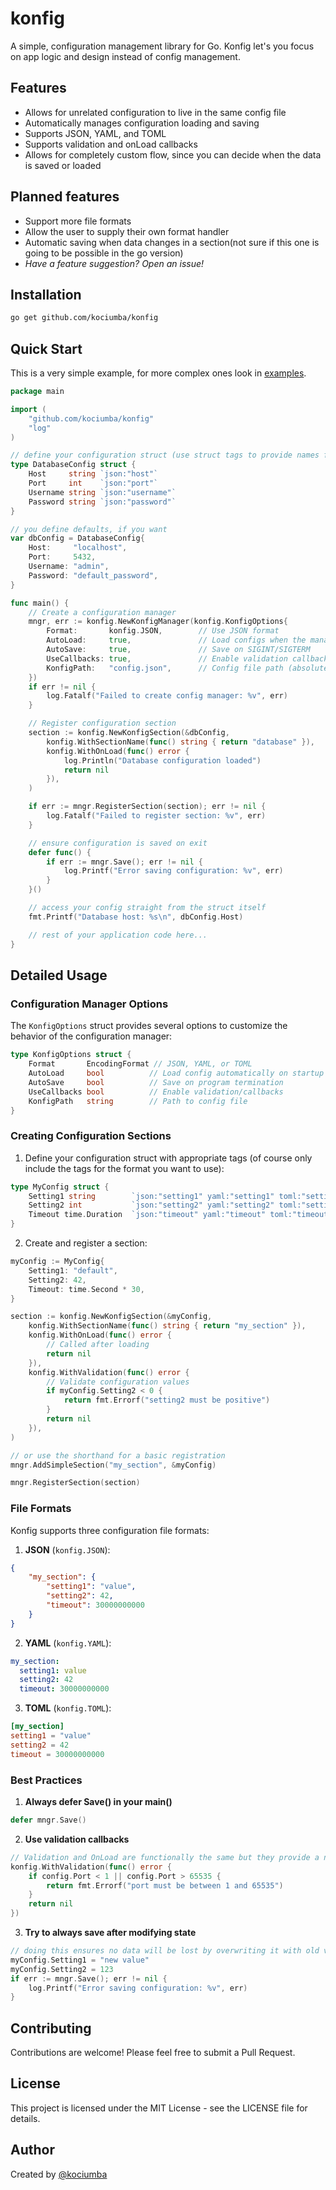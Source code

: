 # konfig

A simple, configuration management library for Go. Konfig let's you focus on app logic and design instead of config management.

## Features

- Allows for unrelated configuration to live in the same config file
- Automatically manages configuration loading and saving
- Supports JSON, YAML, and TOML
- Supports validation and onLoad callbacks
- Allows for completely custom flow, since you can decide when the data is saved or loaded

## Planned features

- Support more file formats
- Allow the user to supply their own format handler
- Automatic saving when data changes in a section(not sure if this one is going to be possible in the go version)
- *Have a feature suggestion? Open an issue!*

## Installation

```bash
go get github.com/kociumba/konfig
```

## Quick Start

This is a very simple example, for more complex ones look in [examples](https://github.com/kociumba/konfig-go/tree/main/examples).

```go
package main

import (
    "github.com/kociumba/konfig"
    "log"
)

// define your configuration struct (use struct tags to provide names for the format you want to use)
type DatabaseConfig struct {
    Host     string `json:"host"`
    Port     int    `json:"port"`
    Username string `json:"username"`
    Password string `json:"password"`
}

// you define defaults, if you want
var dbConfig = DatabaseConfig{
    Host:     "localhost",
    Port:     5432,
    Username: "admin",
    Password: "default_password",
}

func main() {
    // Create a configuration manager
    mngr, err := konfig.NewKonfigManager(konfig.KonfigOptions{
        Format:       konfig.JSON,        // Use JSON format
        AutoLoad:     true,               // Load configs when the manager is created
        AutoSave:     true,               // Save on SIGINT/SIGTERM
        UseCallbacks: true,               // Enable validation callbacks
        KonfigPath:   "config.json",      // Config file path (absolute or relative to wd)
    })
    if err != nil {
        log.Fatalf("Failed to create config manager: %v", err)
    }

    // Register configuration section
    section := konfig.NewKonfigSection(&dbConfig,
        konfig.WithSectionName(func() string { return "database" }),
        konfig.WithOnLoad(func() error {
            log.Println("Database configuration loaded")
            return nil
        }),
    )

    if err := mngr.RegisterSection(section); err != nil {
        log.Fatalf("Failed to register section: %v", err)
    }

    // ensure configuration is saved on exit
    defer func() {
        if err := mngr.Save(); err != nil {
            log.Printf("Error saving configuration: %v", err)
        }
    }()

    // access your config straight from the struct itself
    fmt.Printf("Database host: %s\n", dbConfig.Host)

    // rest of your application code here...
}
```

## Detailed Usage

### Configuration Manager Options

The `KonfigOptions` struct provides several options to customize the behavior of the configuration manager:

```go
type KonfigOptions struct {
    Format       EncodingFormat // JSON, YAML, or TOML
    AutoLoad     bool          // Load config automatically on startup
    AutoSave     bool          // Save on program termination
    UseCallbacks bool          // Enable validation/callbacks
    KonfigPath   string        // Path to config file
}
```

### Creating Configuration Sections

1. Define your configuration struct with appropriate tags (of course only include the tags for the format you want to use):
```go
type MyConfig struct {
    Setting1 string        `json:"setting1" yaml:"setting1" toml:"setting1"`
    Setting2 int           `json:"setting2" yaml:"setting2" toml:"setting2"`
    Timeout time.Duration  `json:"timeout" yaml:"timeout" toml:"timeout"`
}
```

2. Create and register a section:
```go
myConfig := MyConfig{
    Setting1: "default",
    Setting2: 42,
    Timeout: time.Second * 30,
}

section := konfig.NewKonfigSection(&myConfig,
    konfig.WithSectionName(func() string { return "my_section" }),
    konfig.WithOnLoad(func() error {
        // Called after loading
        return nil
    }),
    konfig.WithValidation(func() error {
        // Validate configuration values
        if myConfig.Setting2 < 0 {
            return fmt.Errorf("setting2 must be positive")
        }
        return nil
    }),
)

// or use the shorthand for a basic registration
mngr.AddSimpleSection("my_section", &myConfig)

mngr.RegisterSection(section)
```

### File Formats

Konfig supports three configuration file formats:

1. **JSON** (`konfig.JSON`):
```json
{
    "my_section": {
        "setting1": "value",
        "setting2": 42,
        "timeout": 30000000000
    }
}
```

2. **YAML** (`konfig.YAML`):
```yaml
my_section:
  setting1: value
  setting2: 42
  timeout: 30000000000
```

3. **TOML** (`konfig.TOML`):
```toml
[my_section]
setting1 = "value"
setting2 = 42
timeout = 30000000000
```

### Best Practices

1. **Always defer Save() in your main()**
```go
defer mngr.Save()
```

2. **Use validation callbacks**
```go
// Validation and OnLoad are functionally the same but they provide a nice way to separate concerns
konfig.WithValidation(func() error {
    if config.Port < 1 || config.Port > 65535 {
        return fmt.Errorf("port must be between 1 and 65535")
    }
    return nil
})
```

3. **Try to always save after modifying state**
```go
// doing this ensures no data will be lost by overwriting it with old values whe calling Load(), the one exception is when you have a dedicated settings menu with a save button
myConfig.Setting1 = "new value"
myConfig.Setting2 = 123
if err := mngr.Save(); err != nil {
    log.Printf("Error saving configuration: %v", err)
}
```

## Contributing

Contributions are welcome! Please feel free to submit a Pull Request.

## License

This project is licensed under the MIT License - see the LICENSE file for details.

## Author

Created by [@kociumba](https://github.com/kociumba)
